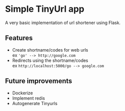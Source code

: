 # Simple TinyUrl app

A very basic implementation of url shortener using Flask.

## Features
* Create shortname/codes for web urls  
ex `'go' --> http://google.com`
* Redirects using the shortname/codes  
ex `http://localhost:5000/go --> google.com`

## Future improvements
* Dockerize
* Implement redis
* Autogenerate Tinyurls
